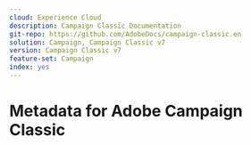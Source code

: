 ```yaml
---
cloud: Experience Cloud
description: Campaign Classic Documentation
git-repo: https://github.com/AdobeDocs/campaign-classic.en
solution: Campaign, Campaign Classic v7
version: Campaign Classic v7
feature-set: Campaign
index: yes
---
```


# Metadata for Adobe Campaign Classic
